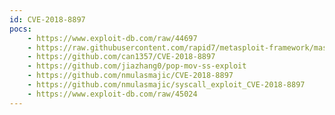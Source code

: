 ```yaml
---
id: CVE-2018-8897
pocs:
    - https://www.exploit-db.com/raw/44697
    - https://raw.githubusercontent.com/rapid7/metasploit-framework/master/modules/exploits/windows/local/mov_ss.rb
    - https://github.com/can1357/CVE-2018-8897
    - https://github.com/jiazhang0/pop-mov-ss-exploit
    - https://github.com/nmulasmajic/CVE-2018-8897
    - https://github.com/nmulasmajic/syscall_exploit_CVE-2018-8897
    - https://www.exploit-db.com/raw/45024
---
```

